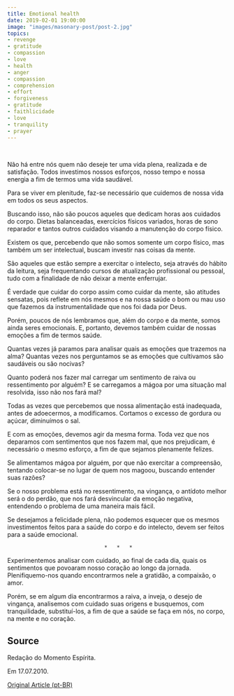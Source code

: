 ```yaml
---
title: Emotional health
date: 2019-02-01 19:00:00
image: "images/masonary-post/post-2.jpg"
topics: 
- revenge
- gratitude
- compassion
- love
- health
- anger
- compassion
- comprehension
- effort
- forgiveness
- gratitude
- faithlicidade
- love
- tranquility
- prayer
---
```

 

Não há entre nós quem não deseje ter uma vida plena, realizada e de satisfação.
Todos investimos nossos esforços, nosso tempo e nossa energia a fim de termos
uma vida saudável.

Para se viver em plenitude, faz-se necessário que cuidemos de nossa vida em
todos os seus aspectos.

Buscando isso, não são poucos aqueles que dedicam horas aos cuidados do corpo.
Dietas balanceadas, exercícios físicos variados, horas de sono reparador e
tantos outros cuidados visando a manutenção do corpo físico.

Existem os que, percebendo que não somos somente um corpo físico, mas também um
ser intelectual, buscam investir nas coisas da mente.

São aqueles que estão sempre a exercitar o intelecto, seja através do hábito da
leitura, seja frequentando cursos de atualização profissional ou pessoal, tudo
com a finalidade de não deixar a mente enferrujar.

É verdade que cuidar do corpo assim como cuidar da mente, são atitudes
sensatas, pois reflete em nós mesmos e na nossa saúde o bom ou mau uso que
fazemos da instrumentalidade que nos foi dada por Deus.

Porém, poucos de nós lembramos que, além do corpo e da mente, somos ainda seres
emocionais. E, portanto, devemos também cuidar de nossas emoções a fim de
termos saúde.

Quantas vezes já paramos para analisar quais as emoções que trazemos na alma?
Quantas vezes nos perguntamos se as emoções que cultivamos são saudáveis ou são
nocivas?

Quanto poderá nos fazer mal carregar um sentimento de raiva ou ressentimento
por alguém? E se carregamos a mágoa por uma situação mal resolvida, isso não
nos fará mal?

Todas as vezes que percebemos que nossa alimentação está inadequada, antes de
adoecermos, a modificamos. Cortamos o excesso de gordura ou açúcar, diminuímos
o sal.

E com as emoções, devemos agir da mesma forma. Toda vez que nos deparamos com
sentimentos que nos fazem mal, que nos prejudicam, é necessário o mesmo
esforço, a fim de que sejamos plenamente felizes.

Se alimentamos mágoa por alguém, por que não exercitar a compreensão, tentando
colocar-se no lugar de quem nos magoou, buscando entender suas razões?

Se o nosso problema está no ressentimento, na vingança, o antídoto melhor será
o do perdão, que nos fará desvincular da emoção negativa, entendendo o problema
de uma maneira mais fácil.

Se desejamos a felicidade plena, não podemos esquecer que os mesmos
investimentos feitos para a saúde do corpo e do intelecto, devem ser feitos
para a saúde emocional.

                                   *   *   *

Experimentemos analisar com cuidado, ao final de cada dia, quais os sentimentos
que povoaram nosso coração ao longo da jornada. Plenifiquemo-nos quando
encontrarmos nele a gratidão, a compaixão, o amor.

Porém, se em algum dia encontrarmos a raiva, a inveja, o desejo de vingança,
analisemos com cuidado suas origens e busquemos, com tranquilidade,
substituí-los, a fim de que a saúde se faça em nós, no corpo, na mente e no
coração.

## Source
Redação do Momento Espírita.

Em 17.07.2010.

[Original Article (pt-BR)](http://momento.com.br/pt/ler_texto.php?id=2671)
